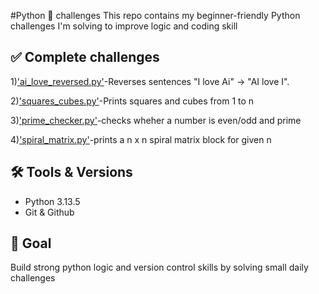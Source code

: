 #Python 🐍 challenges
This repo contains my beginner-friendly Python challenges I'm solving to improve logic and coding skill

## ✅ Complete challenges
1)['ai_love_reversed.py'](https://github.com/Aditya0314/phython--challenges/commit/d60e0f9320d6e077da63710f986c62543a32c018)-Reverses sentences "I love Ai" -> "AI love I".

2)['squares_cubes.py'](https://github.com/Aditya0314/phython--challenges/commit/c5f5b2f1c2ac1a26b756232e41fe9e1848be4a93)-Prints squares and cubes from 1 to n

3)['prime_checker.py'](https://github.com/Aditya0314/phython--challenges/commit/a8ca30fae674d1196888cf08b52e4ed47557d092)-checks wheher a number is even/odd and prime

4)['spiral_matrix.py'](https://github.com/Aditya0314/phython--challenges/blob/main/spiral_matrix.py)-prints a n x n spiral matrix block for given n

## 🛠 Tools & Versions
- Python 3.13.5
- Git & Github

## 🚀 Goal
Build strong python logic and version control skills by solving small daily challenges
